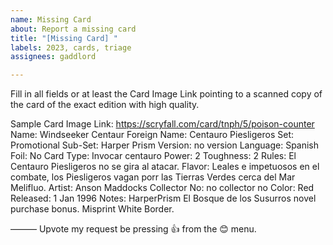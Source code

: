 ```yaml
---
name: Missing Card
about: Report a missing card
title: "[Missing Card] "
labels: 2023, cards, triage
assignees: gaddlord

---
```


Fill in all fields or at least the Card Image Link pointing to a scanned copy of the card of the exact edition with high quality.

Sample
Card Image Link: https://scryfall.com/card/tnph/5/poison-counter
Name: Windseeker Centaur
Foreign Name: Centauro Piesligeros
Set: Promotional
Sub-Set: Harper Prism
Version: no version
Language: Spanish
Foil: No
Card Type: Invocar centauro
Power: 2
Toughness: 2
Rules: El Centauro Piesligeros no se gira al atacar.
Flavor: Leales e impetuosos en el combate, los Piesligeros vagan porr las Tierras Verdes cerca del Mar Melifluo.
Artist: Anson Maddocks
Collector No: no collector no
Color: Red
Released: 1 Jan 1996
Notes: HarperPrism El Bosque de los Susurros novel purchase bonus. Misprint White Border.

———
Upvote my request be pressing 👍 from the 😊 menu.

